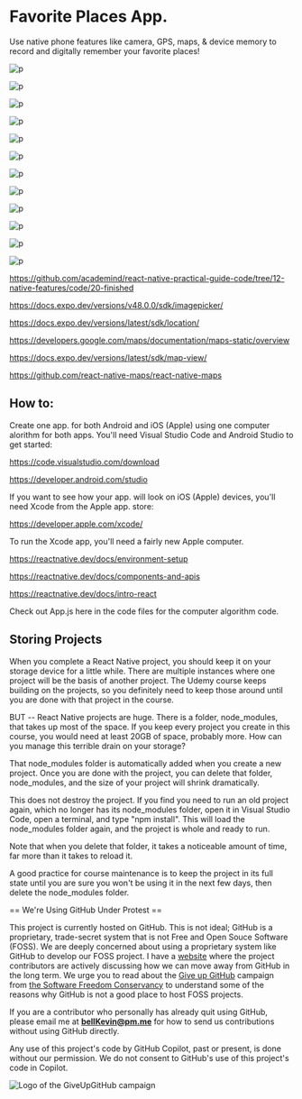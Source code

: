 # Favorite Places App.

Use native phone features like camera, GPS, maps, & device memory to record and digitally remember your favorite places!

![p](https://github.com/bell-kevin/favoritePlacesApp/blob/main/screenshots/1.PNG)

![p](https://github.com/bell-kevin/favoritePlacesApp/blob/main/screenshots/2.PNG)

![p](https://github.com/bell-kevin/favoritePlacesApp/blob/main/screenshots/3.PNG)

![p](https://github.com/bell-kevin/favoritePlacesApp/blob/main/screenshots/4.PNG)

![p](https://github.com/bell-kevin/favoritePlacesApp/blob/main/screenshots/5.PNG)

![p](https://github.com/bell-kevin/favoritePlacesApp/blob/main/screenshots/6.PNG)

![p](https://github.com/bell-kevin/favoritePlacesApp/blob/main/screenshots/7.PNG)

![p](https://github.com/bell-kevin/favoritePlacesApp/blob/main/screenshots/8.PNG)

![p](https://github.com/bell-kevin/favoritePlacesApp/blob/main/screenshots/9.PNG)

![p](https://github.com/bell-kevin/favoritePlacesApp/blob/main/screenshots/10.PNG)

![p](https://github.com/bell-kevin/favoritePlacesApp/blob/main/screenshots/11.PNG)

![p](https://github.com/bell-kevin/favoritePlacesApp/blob/main/screenshots/lagoon.jpg)

https://github.com/academind/react-native-practical-guide-code/tree/12-native-features/code/20-finished

https://docs.expo.dev/versions/v48.0.0/sdk/imagepicker/

https://docs.expo.dev/versions/latest/sdk/location/

https://developers.google.com/maps/documentation/maps-static/overview

https://docs.expo.dev/versions/latest/sdk/map-view/

https://github.com/react-native-maps/react-native-maps

## How to:

Create one app. for both Android and iOS (Apple) using one computer alorithm for both apps. You'll need Visual Studio Code and Android Studio to get started:

https://code.visualstudio.com/download

https://developer.android.com/studio

If you want to see how your app. will look on iOS (Apple) devices, you'll need Xcode from the Apple app. store:

https://developer.apple.com/xcode/

To run the Xcode app, you'll need a fairly new Apple computer.

https://reactnative.dev/docs/environment-setup

https://reactnative.dev/docs/components-and-apis

https://reactnative.dev/docs/intro-react

Check out App.js here in the code files for the computer algorithm code.

## Storing Projects

When you complete a React Native project, you should keep it on your storage device for a little while. There are multiple instances where one project will be the basis of another project. The Udemy course keeps building on the projects, so you definitely need to keep those around until you are done with that project in the course.

BUT -- React Native projects are huge. There is a folder, node_modules, that takes up most of the space. If you keep every project you create in this course, you would need at least 20GB of space, probably more. How can you manage this terrible drain on your storage?

That node_modules folder is automatically added when you create a new project. Once you are done with the project, you can delete that folder, node_modules, and the size of your project will shrink dramatically.

This does not destroy the project. If you find you need to run an old project again, which no longer has its node_modules folder, open it in Visual Studio Code, open a terminal, and type "npm install". This will load the node_modules folder again, and the project is whole and ready to run.

Note that when you delete that folder, it takes a noticeable amount of time, far more than it takes to reload it.

A good practice for course maintenance is to keep the project in its full state until you are sure you won't be using it in the next few days, then delete the node_modules folder.

== We're Using GitHub Under Protest ==

This project is currently hosted on GitHub.  This is not ideal; GitHub is a
proprietary, trade-secret system that is not Free and Open Souce Software
(FOSS).  We are deeply concerned about using a proprietary system like GitHub
to develop our FOSS project. I have a [website](https://bellKevin.me) where the
project contributors are actively discussing how we can move away from GitHub
in the long term.  We urge you to read about the [Give up GitHub](https://GiveUpGitHub.org) campaign 
from [the Software Freedom Conservancy](https://sfconservancy.org) to understand some of the reasons why GitHub is not 
a good place to host FOSS projects.

If you are a contributor who personally has already quit using GitHub, please
email me at **bellKevin@pm.me** for how to send us contributions without
using GitHub directly.

Any use of this project's code by GitHub Copilot, past or present, is done
without our permission.  We do not consent to GitHub's use of this project's
code in Copilot.

![Logo of the GiveUpGitHub campaign](https://sfconservancy.org/img/GiveUpGitHub.png)
